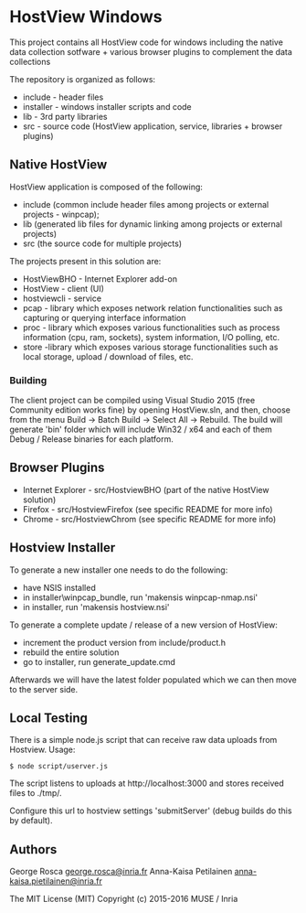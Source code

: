 HostView Windows
================

This project contains all HostView code for windows including the native data collection sotfware + various browser plugins
to complement the data collections

The repository is organized as follows:

* include   - header files
* installer - windows installer scripts and code
* lib       - 3rd party libraries
* src       - source code (HostView application, service, libraries + browser plugins)


Native HostView
---------------

HostView application is composed of the following:

* include (common include header files among projects or external projects - winpcap);
* lib (generated lib files for dynamic linking among projects or external projects)
* src (the source code for multiple projects)

The projects present in this solution are:

* HostViewBHO - Internet Explorer add-on
* HostView - client (UI)
* hostviewcli - service
* pcap - library which exposes network relation functionalities such as capturing or querying interface information
* proc - library which exposes various functionalities such as process information (cpu, ram, sockets), system information, I/O polling, etc.
* store -library which exposes various storage functionalities such as local storage, upload / download of files, etc.

### Building

The client project can be compiled using Visual Studio 2015 (free Community edition works fine) by opening HostView.sln, and then, 
choose from the menu Build -> Batch Build -> Select All -> Rebuild. The build will generate 'bin' folder which will include Win32 / x64 and 
each of them Debug / Release binaries for each platform.


Browser Plugins
---------------

* Internet Explorer - src/HostviewBHO (part of the native HostView solution)
* Firefox - src/HostviewFirefox (see specific README for more info)
* Chrome - src/HostviewChrom (see specific README for more info)


Hostview Installer
------------------

To generate a new installer one needs to do the following:

* have NSIS installed
* in installer\winpcap_bundle, run 'makensis winpcap-nmap.nsi'
* in installer\, run 'makensis hostview.nsi'

To generate a complete update / release of a new version of HostView:

* increment the product version from include/product.h
* rebuild the entire solution
* go to installer\, run generate_update.cmd

Afterwards we will have the latest folder populated which we can then move to the server side.


Local Testing
-------------

There is a simple node.js script that can receive raw data uploads from Hostview. Usage:

	$ node script/userver.js

The script listens to uploads at http://localhost:3000 and stores received files to ./tmp/.

Configure this url to hostview settings 'submitServer' (debug builds do this by default).


Authors
-------

George Rosca <george.rosca@inria.fr>
Anna-Kaisa Petilainen <anna-kaisa.pietilainen@inria.fr>

The MIT License (MIT)
Copyright (c) 2015-2016 MUSE / Inria
